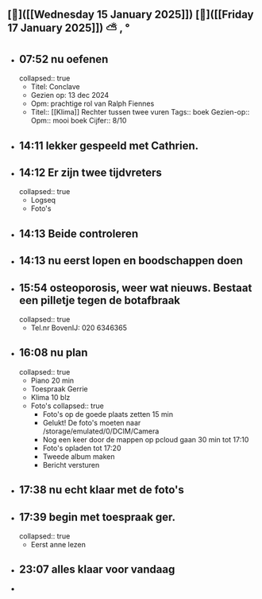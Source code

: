 ## [🔻]([[Wednesday 15 January 2025]]) [🔺]([[Friday 17 January 2025]]) ⛅ , °
- ## 07:52 nu oefenen
  collapsed:: true
	- Titel: Conclave
	- Gezien op: 13 dec 2024
	- Opm: prachtige rol van Ralph Fiennes
	- Titel:: [[Klima]] Rechter tussen twee vuren
	  Tags:: boek
	  Gezien-op:: 
	  Opm:: mooi boek
	  Cijfer:: 8/10
- ## 14:11 lekker gespeeld met Cathrien.
- ## 14:12 Er zijn twee tijdvreters
  collapsed:: true
	- Logseq
	- Foto's
- ## 14:13 Beide controleren
- ## 14:13 nu eerst lopen en boodschappen doen
- ## 15:54 osteoporosis, weer wat nieuws. Bestaat een pilletje tegen de botafbraak
  collapsed:: true
	- Tel.nr BovenIJ: 020 6346365
- ## 16:08 nu plan
  collapsed:: true
	- Piano 20 min
	- Toespraak Gerrie
	- Klima 10 blz
	- Foto's
	  collapsed:: true
		- Foto's op de goede plaats zetten 15 min
		- Gelukt! De foto's moeten naar /storage/emulated/0/DCIM/Camera
		- Nog een keer door de mappen op pcloud gaan 30 min tot 17:10
		- Foto's opladen tot 17:20
		- Tweede album maken
		- Bericht versturen
- ## 17:38 nu echt klaar met de foto's
- ## 17:39  begin met toespraak ger.
  collapsed:: true
	- Eerst anne lezen
- ## 23:07 alles klaar voor vandaag
-
